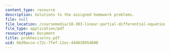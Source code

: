 ```yaml
---
content_type: resource
description: Solutions to the assigned homework problems.
file: null
file_location: /coursemedia/18-303-linear-partial-differential-equations-fall-2006/6bd9accec72c7fef11ec44d03895d600_probheiisolns.pdf
file_type: application/pdf
resourcetype: Document
title: probheiisolns.pdf
uid: 6bd9acce-c72c-7fef-11ec-44d03895d600
---
```

